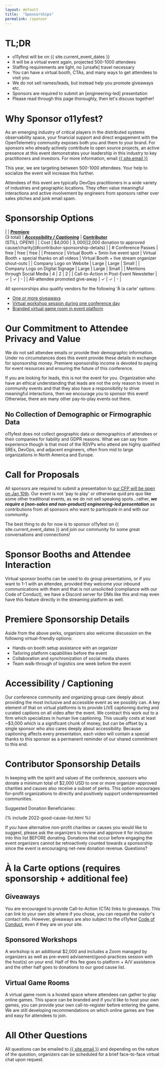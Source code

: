 ```yaml
---
layout: default
title:  "Sponsorships"
permalink: /sponsor
---
```


# TL;DR

* o11yfest will be on {{ site.current_event_dates }}
* It will be a virtual event again, projected 500-1000 attendees
* Staffing requirements are light, no [unsafe] travel necessary
* You can have a virtual booth, CTAs, and many ways to get attendees to visit you
* We do not sell names/leads, but instead help you promote giveaways etc.
* Sponsors are required to submit an [engineering-led] presentation
* Please read through this page thoroughly, then let's discuss together!


# Why Sponsor o11yfest?

As an emerging industry of critical players in the distributed systems observability space, your financial support and direct engagement with the OpenTelemetry community exposes both you and them to your brand. For sponsors who already actively contribute to open source projects, an active presence at this event demonstrates your leadership in this industry to key practitioners and investors. For more information, email [{{ site.email }}](/contact)

This year, we are targeting between 500-1000 attendees. Your help to socialize the event will increase this further.

Attendees of this event are typically DevOps practitioners in a wide variety of industries
 and geographic locations. They often value meaningful interactions and active
 involvement by engineers from sponsors rather over sales pitches and junk email spam.

# Sponsorship Options

|                                         | [**Premiere**](#premiere-sponsorship-details)<br />(3 total) | [***Accessibility / Captioning***](#accessibility--captioning) | [**Contributor**](#contributor-sponsorship-details)<br />(STILL OPEN!) |
| Cost                                    | $4,000                              | $3,000   | [$2,000 donation to approved cause/charity](#contributor-sponsorship-details) |
| # Conference Passes                     |  free                                  | free   | free           |
| Presence                           | Virtual Booth + 5min live event spot | Virtual Booth + special thanks on all videos | Virtual Booth + live stream organizer shout-outs  |
| Company Logo on Website                 | Large                           | Large       | Small       |
| Company Logo on Digital Signage         | Large                           | Large       | Small       |
| Mentions through Social Media           | 4                                 | 2        | 2           |
| Call-to-Action in Post-Event Newsletter | ✓                                | ✓        | -           |
| All-attendee promoted give-away         | ✓                                | ✓        | -           |

All sponsorships also qualify vendors for the following 'À la carte' options:

* [One or more giveaways](#giveaways)
* [Virtual workshop session during one conference day](#sponsored-breakouts)
* [Branded virtual game room in event platform](#virtual-game-rooms)

# Our Commitment to Attendee Privacy and Value

We do not sell attendee emails or provide their demographic information. Under no circumstances
 does this event provide these details in exchange for sponsorship money. Premiere sponsorship income
 is devoted to paying for event resources and ensuring the future of this conference.

If you are looking for leads, this is not the event for you. Organization who have
 an ethical understanding that leads are not the only reason to invest in community events
 and that they also have a responsibility to drive meaningful interactions, then we encourage
 you to sponsor this event! Otherwise, there are many other pay-to-play events out there.

## No Collection of Demographic or Firmographic Data

o11yfest does not collect geographic data or demographics of attendees or their companies for liability and GDPR reasons. What we can say from experience though is that most of the RSVPs who attend are highly qualified SREs, DevOps, and adjacent engineers, often from mid to large organizations in North America and Europe.

# Call for Proposals

All sponsors are required to submit a presentation to [our CFP will be open on Jan 10th](/cfp). Our event is not 'pay to play' or otherwise quid pro quo like some other traditional events, as we do not sell speaking spots...rather, ***we require a [non-sales and non-product] engineering-led presentation*** as contributions from all sponsors who want to participate in and with our community.

The best thing to do for now is to sponsor o11yfest on {{ site.current_event_dates }} and join our
 community for some great conversations and connections!

# Sponsor Booths and Attendee Interaction

Virtual sponsor booths can be used to do group presentations, or if you want to 1-1 with an attendee, provided they welcome your inbound communications with them and that is not unsolicited (compliance with our Code of Conduct), we have a Discord server for DMs like this and may even have this feature directly in the streaming platform as well.

# Premiere Sponsorship Details

Aside from the above perks, organizers also welcome discussion on the following virtual-friendly options:

- Hands-on booth setup assistance with an organizer
- Tailoring platform capabilities before the event
- Collaboration and synchronization of social media shares
- Team walk-through of logistics one week before the event

# Accessibility / Captioning

Our conference community and organizing group care deeply about providing the most inclusive and accessible event as we possibly can. A key element of that on virtual platforms is to provide LIVE captioning during and curated captions on all video after the event. We contract this work out to a firm which specializes in human live captioning. This usually costs at least ~$3,000 which is a significant chunk of money, but can be offset by a single sponsor who also cares deeply about accessibility. Because captioning affects every presentation, each video will contain a special thanks to this sponsor as a permanent reminder of our shared commitment to this end.

# Contributor Sponsorship Details

In keeping with the spirit and values of the conference, sponsors who donate a minimum total of $2,000 USD to one or more organizer-approved charities and causes also receive a subset of perks. This option encourages for-profit organizations to directly and positively support underrepresented communities.

Suggested Donation Beneficiaries:

{% include 2022-good-cause-list.html %}

If you have alternative non-profit charities or causes you would like to suggest, please ask the organizers to review and approve it for inclusion into this list BEFORE donating. Donations that occur before engaging the event organizers cannot be retroactively counted towards a sponsorship since the event is encouraging net-new donation revenue.
Questions?

# À la Carte options (requires sponsorship + additional fee)

## Giveaways

You are encouraged to provide Call-to-Action (CTA) links to giveaways. This can link to your own site where if you chose, you can request the visitor's contact info. However, giveaways are also subject to the o11yfest [Code of Conduct](#code-of-conduct), even if they are on your site.

## Sponsored Workshops

A workshop is an additional $2,000 and includes a Zoom managed by organizers as well as pre-event advisement/good-practices session with the host(s) on your end. Half of this fee goes to platform + A/V assistance and the other half goes to donations to our good cause list.

## Virtual Game Rooms

A virtual game room is a hosted space where attendees can gather to play online games. This space can be branded and if you'd like to host your own games, you can provide your own call-to-register before entering the game. We are still developing recommendations on which online games are free and easy for attendees to join.

# All Other Questions

All questions can be emailed to [{{ site.email }}](/contact) and depending on the nature of the question, organizers can be scheduled for a brief face-to-face virtual chat upon request.
